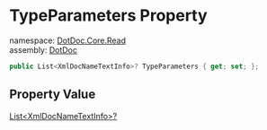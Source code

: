 ﻿# TypeParameters Property

namespace: [DotDoc\.Core\.Read](../../DotDoc.Core.Read.md)<br />
assembly: [DotDoc](../../../DotDoc.md)



```csharp
public List<XmlDocNameTextInfo>? TypeParameters { get; set; };
```

## Property Value

[List\<XmlDocNameTextInfo\>?](https://docs.microsoft.com/dotnet/api/System.Collections.Generic.List-1)

